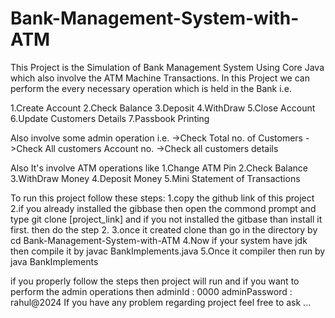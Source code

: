 # Bank-Management-System-with-ATM

This Project is the Simulation of Bank Management System Using Core Java which also involve the ATM Machine Transactions.
In this Project we can perform the every necessary operation which is held in the Bank i.e.

1.Create Account
2.Check Balance
3.Deposit
4.WithDraw
5.Close Account
6.Update Customers Details
7.Passbook Printing

Also involve some admin operation i.e.
->Check Total no. of Customers
->Check All customers Account no.
->Check all customers details

Also It's involve ATM operations like
1.Change ATM Pin
2.Check Balance
3.WithDraw Money
4.Deposit Money
5.Mini Statement of Transactions

To run this project follow these steps:
1.copy the github link of this project
2.if you already installed the gibbase then open the commond prompt and type 
git clone [project_link]
and if you not installed the gitbase than install it first. then do the step 2.
3.once it created clone than go in the directory by 
cd Bank-Management-System-with-ATM
4.Now if your system have jdk then compile it by
javac BankImplements.java
5.Once it compiler then run by
java BankImplements

if you properly follow the steps then project will run and if you want to perform the admin operations then
adminId : 0000
adminPassword : rahul@2024
If you have any problem regarding project feel free to ask ...
